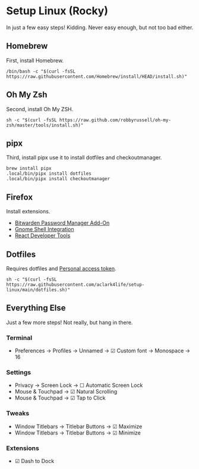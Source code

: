 # Setup Linux (Rocky)

In just a few easy steps! Kidding. Never easy enough, but not too bad either.

## Homebrew

First, install Homebrew.

```console
/bin/bash -c "$(curl -fsSL https://raw.githubusercontent.com/Homebrew/install/HEAD/install.sh)"
```

## Oh My Zsh

Second, install Oh My ZSH.

```console
sh -c "$(curl -fsSL https://raw.github.com/robbyrussell/oh-my-zsh/master/tools/install.sh)"
```

## pipx

Third, install pipx use it to install dotfiles and checkoutmanager.

```console
brew install pipx
.local/bin/pipx install dotfiles
.local/bin/pipx install checkoutmanager
```

## Firefox

Install extensions.

- [Bitwarden Password Manager Add-On](https://addons.mozilla.org/en-US/firefox/addon/bitwarden-password-manager/)
- [Gnome Shell Integration](https://addons.mozilla.org/en-US/firefox/addon/gnome-shell-integration/)
- [React Developer Tools](https://addons.mozilla.org/en-US/firefox/addon/react-devtools/)

## Dotfiles

Requires dotfiles and [Personal access token](https://github.com/settings/tokens).

```console
sh -c "$(curl -fsSL https://raw.githubusercontent.com/aclark4life/setup-linux/main/dotfiles.sh)"
```

## Everything Else

Just a few more steps! Not really, but hang in there.

### Terminal

- Preferences → Profiles → Unnamed → ☑︎ Custom font → Monospace → 16

### Settings

- Privacy → Screen Lock → ☐ Automatic Screen Lock
- Mouse & Touchpad → ☑︎ Natural Scrolling 
- Mouse & Touchpad → ☑︎ Tap to Click

### Tweaks

- Window Titlebars → Titlebar Buttons → ☑︎ Maximize
- Window Titlebars → Titlebar Buttons → ☑︎ Minimize

### Extensions

- ☑︎ Dash to Dock
